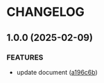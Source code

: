 # CHANGELOG

## 1.0.0 (2025-02-09)

### FEATURES

* update document ([a196c6b](https://github.com/dotoritos-kim/Quick-Sonic-Worklet/commit/a196c6b7986c5e493b696123a2acf3fe18320896))
